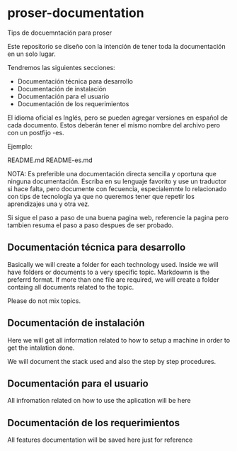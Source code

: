 # proser-documentation

Tips de docuemntación para proser

Este repositorio se diseño con la intención de tener toda la documentación en un solo lugar.

Tendremos las siguientes secciones:

- Documentación técnica para desarrollo
- Documentación de instalación
- Documentación para el usuario
- Documentación de los requerimientos

El idioma oficial es Inglés, pero se pueden agregar versiones en español de cada documento. Estos deberán tener el mismo nombre del archivo pero con un postfijo -es.

Ejemplo:

README.md README-es.md

NOTA: Es preferible una documentación directa sencilla y oportuna que ninguna documentación. Escriba en su lenguaje favorito y use un traductor si hace falta, pero documente con fecuencia, especialemnte lo relacionado con tips de tecnología ya que no queremos tener que repetir los aprendizajes una y otra vez.

Si sigue el paso a paso de una buena pagina web, referencie la pagina pero tambien resuma el paso a paso despues de ser probado.

## Documentación técnica para desarrollo

Basically we will create a folder for each technology used. Inside we will have
folders or documents to a very specific topic. Markdownn is the preferrd format.
If more than one file are required, we will create a folder containg all
documents related to the topic.

Please do not mix topics.

## Documentación de instalación


Here we will get all information related to how to setup a machine in order to
get the intalation done.

We will document the stack used and also the step by step procedures.

## Documentación para el usuario

All infromation related on how to use the aplication will be here

## Documentación de los requerimientos

All features documentation will be saved here just for reference
